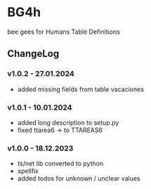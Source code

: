 # BG4h

bee gees for Humans Table Definitions

## ChangeLog

### v1.0.2 - 27.01.2024

- added missing fields from table vacaciones

### v1.0.1 - 10.01.2024

- added long description to setup.py
- fixed ttarea6 -> to TTAREAS6

### v1.0.0 - 18.12.2023

- ts/net lib converted to python
- spellfix
- added todos for unknown / unclear values
